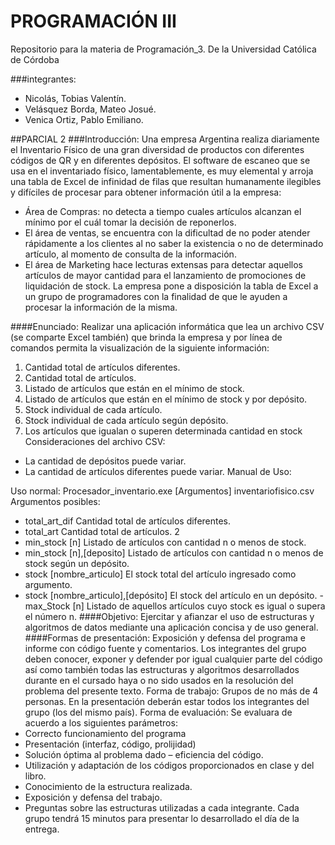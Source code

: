 # PROGRAMACIÓN III
Repositorio para la materia de Programación_3. De la Universidad Católica de Córdoba

###integrantes:
+ Nicolás, Tobias Valentín.
+ Velásquez Borda, Mateo Josué.
+ Venica Ortiz, Pablo Emiliano.

##PARCIAL 2
###Introducción:
Una empresa Argentina realiza diariamente el Inventario Físico de una gran diversidad de productos con
diferentes códigos de QR y en diferentes depósitos. El software de escaneo que se usa en el inventariado físico,
lamentablemente, es muy elemental y arroja una tabla de Excel de infinidad de filas que resultan humanamente
ilegibles y difíciles de procesar para obtener información útil a la empresa:
* Área de Compras: no detecta a tiempo cuales artículos alcanzan el mínimo por el cuál tomar la decisión de
reponerlos.
* El área de ventas, se encuentra con la dificultad de no poder atender rápidamente a los clientes al no saber
la existencia o no de determinado artículo, al momento de consulta de la información.
* El área de Marketing hace lecturas extensas para detectar aquellos artículos de mayor cantidad para el
lanzamiento de promociones de liquidación de stock.
La empresa pone a disposición la tabla de Excel a un grupo de programadores con la finalidad de que le
ayuden a procesar la información de la misma.

####Enunciado:
Realizar una aplicación informática que lea un archivo CSV (se comparte Excel también) que brinda la
empresa y por línea de comandos permita la visualización de la siguiente información:
1. Cantidad total de artículos diferentes.
2. Cantidad total de artículos.
3. Listado de artículos que están en el mínimo de stock.
4. Listado de artículos que están en el mínimo de stock y por depósito.
5. Stock individual de cada artículo.
6. Stock individual de cada artículo según depósito.
7. Los artículos que igualan o superen determinada cantidad en stock
Consideraciones del archivo CSV:
* La cantidad de depósitos puede variar.
* La cantidad de artículos diferentes puede variar.
Manual de Uso:

Uso normal:
Procesador_inventario.exe [Argumentos] inventariofisico.csv
Argumentos posibles:
- total_art_dif Cantidad total de artículos diferentes.
- total_art Cantidad total de artículos.
2
- min_stock [n] Listado de artículos con cantidad n o menos de stock.
- min_stock [n],[deposito] Listado de artículos con cantidad n o menos de stock según un depósito.
- stock [nombre_articulo] El stock total del artículo ingresado como argumento.
- stock [nombre_articulo],[depósito] El stock del artículo en un depósito.
-max_Stock [n] Listado de aquellos artículos cuyo stock es igual o supera el número n.
####Objetivo: 
Ejercitar y afianzar el uso de estructuras y algoritmos de datos mediante una aplicación concisa y de uso
general.
####Formas de presentación: 
Exposición y defensa del programa e informe con código fuente y comentarios. Los
integrantes del grupo deben conocer, exponer y defender por igual cualquier parte del
código así como también todas las estructuras y algoritmos desarrollados durante en el
cursado haya o no sido usados en la resolución del problema del presente texto. Forma de
trabajo: Grupos de no más de 4 personas. En la presentación deberán estar todos los
integrantes del grupo (los del mismo país).
Forma de evaluación: Se evaluara de acuerdo a los siguientes parámetros:
- Correcto funcionamiento del programa
- Presentación (interfaz, código, prolijidad)
- Solución óptima al problema dado – eficiencia del código.
- Utilización y adaptación de los códigos proporcionados en clase y del libro.
- Conocimiento de la estructura realizada.
- Exposición y defensa del trabajo.
- Preguntas sobre las estructuras utilizadas a cada integrante.
Cada grupo tendrá 15 minutos para presentar lo desarrollado el día de la entrega.